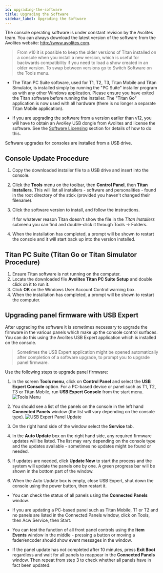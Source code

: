 ```yaml
---
id: upgrading-the-software
title: Upgrading the Software
sidebar_label: Upgrading the Software
---
```


The console operating software is under constant revision by the
Avolites team. You can always download the latest version of the
software from the Avolites website: http://www.avolites.com.


> From v10 it is possible to keep the older versions of Titan installed on a console when you install a new version, which is useful for backwards compatibility if you need to load a show created in an older version. To swap between versions go to Switch Software on the Tools menu.

-   The Titan PC Suite software, used for T1, T2, T3, Titan Mobile and Titan Simulator, is
    installed simply by running the "PC Suite" installer program as with
    any other Windows application. Please ensure you have exited the
    Titan software before running the installer. The "Titan Go" application is now used with all hardware (there is no longer a separate Titan Mobile application).

-   If you are upgrading the software from a version earlier than v12,
    you will have to obtain an AvoKey USB dongle from Avolites and
    license the software. See the [Software Licensing](recovering-reinstalling-the-console.md#software-licensing) section for details of how to do
    this.

Software upgrades for consoles are installed from a USB drive.

## Console Update Procedure

1. Copy the downloaded installer file to a USB drive and insert into the console.
2. Click the **Tools** menu on the toolbar, then **Control Panel**, then **Titan Installers**. This will list all installers - software and personalities - found in the root directory of the stick (provided you haven't changed their filename).
3. Click the software version to install, and follow the instructions.
   
   If for whatever reason Titan doesn't show the file in the *Titan Installers* submenu you can find and double-click it through Tools -> Folders.
4. When the installation has completed, a prompt will be shown to restart the console and it will start back up into the version installed.

## Titan PC Suite (Titan Go or Titan Simulator Procedure)

1. Ensure Titan software is not running on the computer.
2. Locate the downloaded file **Avolites Titan PC Suite Setup** and double click on it to run it.
3. Click **OK** on the Windows User Account Control warning box.
4. When the installation has completed, a prompt will be shown to restart the computer.


## Upgrading panel firmware with USB Expert

After upgrading the software it is sometimes necessary to upgrade the firmware in the various panels which make up the console control surfaces. You can do this using the Avolites USB Expert application which is installed on the console.

> Sometimes the USB Expert application might be opened automatically after completion of a software upgrade, to prompt you to upgrade panel firmware.

Use the following steps to upgrade panel firmware:

1. In the screen **Tools menu**, click on **Control Panel** and select the **USB Expert Console** option. For a PC-based device or panel such as T1, T2, T3 or Titan Mobile, run **USB Expert Console** from the start menu.
![Tools Menu](/docs/images/Tools-Menu-Control-Panel.png)

2. You should see a list of the panels on the console in the left hand **Connected Panels** window (the list will vary depending on the console type).
![USB Expert Panel Update](/docs/images/USB-Expert-Panel-Update.png)

3. On the right hand side of the window select the **Service** tab.

4. In the **Auto Update** box on the right hand side, any required firmware updates will be listed. The list may vary depending on the console type and the updates available - sometimes no updates might be found or needed.

5. If updates are needed, click **Update Now** to start the process and the system will update the panels one by one. A green progress bar will be shown in the bottom part of the window.

6. When the Auto Update box is empty, close USB Expert, shut down the console using the power button, then restart it.

- You can check the status of all panels using the **Connected Panels** window. 

- If you are updating a PC-based panel such as Titan Mobile, T1 or T2 and no panels are listed in the Connected Panels window, click on Tools, then Acw Service, then Start.

- You can test the function of all front panel controls using the **Item Events** window in the middle - pressing a button or moving a fader/encoder should show event messages in the window.

- If the panel update has not completed after 10 minutes, press **Exit Boot** regardless and wait for all panels to reappear in the **Connected Panels** window. Then repeat from step 3 to check whether all panels have in fact been updated. 